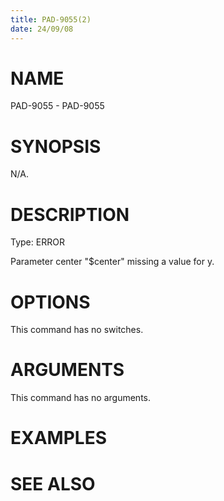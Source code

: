 ```yaml
---
title: PAD-9055(2)
date: 24/09/08
---
```


# NAME

PAD-9055 - PAD-9055

# SYNOPSIS

N/A.

# DESCRIPTION

Type: ERROR

Parameter center \"$center\" missing a value for y.

# OPTIONS

This command has no switches.

# ARGUMENTS

This command has no arguments.

# EXAMPLES

# SEE ALSO
